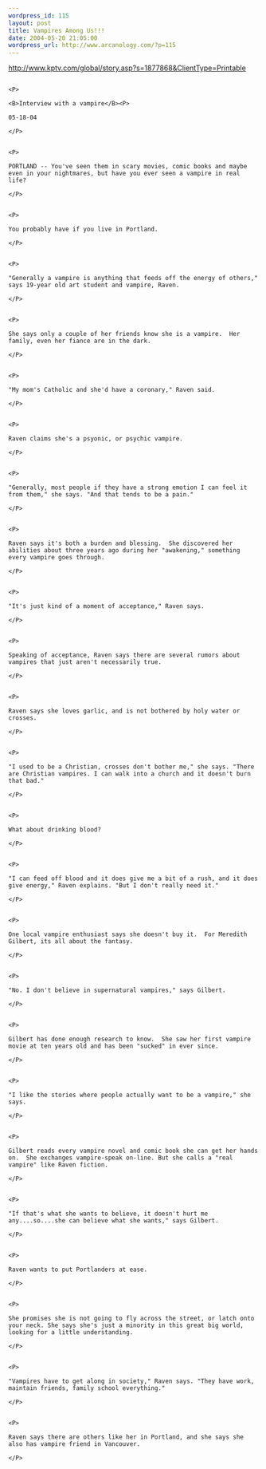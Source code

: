 ```yaml
--- 
wordpress_id: 115
layout: post
title: Vampires Among Us!!!
date: 2004-05-20 21:05:00
wordpress_url: http://www.arcanology.com/?p=115
---
```

<P>
                                                                                                                                                                                                                                                                                                                                                          <A href="http://www.kptv.com/global/story.asp?s=1877868&ClientType=Printable">http://www.kptv.com/global/story.asp?s=1877868&ClientType=Printable</A>
                                                                                                                                                                                                                                                                                                                                                        </P>
                                                                                                                                                                                                                                                                                                                                                        
                                                                                                                                                                                                                                                                                                                                                        <P>
                                                                                                                                                                                                                                                                                                                                                          <B>Interview with a vampire</B><P>
                                                                                                                                                                                                                                                                                                                                                            05-18-04
                                                                                                                                                                                                                                                                                                                                                          </P>
                                                                                                                                                                                                                                                                                                                                                          
                                                                                                                                                                                                                                                                                                                                                          <P>
                                                                                                                                                                                                                                                                                                                                                            PORTLAND -- You've seen them in scary movies, comic books and maybe even in your nightmares, but have you ever seen a vampire in real life?
                                                                                                                                                                                                                                                                                                                                                          </P>
                                                                                                                                                                                                                                                                                                                                                          
                                                                                                                                                                                                                                                                                                                                                          <P>
                                                                                                                                                                                                                                                                                                                                                            You probably have if you live in Portland.
                                                                                                                                                                                                                                                                                                                                                          </P>
                                                                                                                                                                                                                                                                                                                                                          
                                                                                                                                                                                                                                                                                                                                                          <P>
                                                                                                                                                                                                                                                                                                                                                            "Generally a vampire is anything that feeds off the energy of others," says 19-year old art student and vampire, Raven.
                                                                                                                                                                                                                                                                                                                                                          </P>
                                                                                                                                                                                                                                                                                                                                                          
                                                                                                                                                                                                                                                                                                                                                          <P>
                                                                                                                                                                                                                                                                                                                                                            She says only a couple of her friends know she is a vampire.  Her family, even her fiance are in the dark.
                                                                                                                                                                                                                                                                                                                                                          </P>
                                                                                                                                                                                                                                                                                                                                                          
                                                                                                                                                                                                                                                                                                                                                          <P>
                                                                                                                                                                                                                                                                                                                                                            "My mom's Catholic and she'd have a coronary," Raven said.
                                                                                                                                                                                                                                                                                                                                                          </P>
                                                                                                                                                                                                                                                                                                                                                          
                                                                                                                                                                                                                                                                                                                                                          <P>
                                                                                                                                                                                                                                                                                                                                                            Raven claims she's a psyonic, or psychic vampire.
                                                                                                                                                                                                                                                                                                                                                          </P>
                                                                                                                                                                                                                                                                                                                                                          
                                                                                                                                                                                                                                                                                                                                                          <P>
                                                                                                                                                                                                                                                                                                                                                            "Generally, most people if they have a strong emotion I can feel it from them," she says. "And that tends to be a pain."
                                                                                                                                                                                                                                                                                                                                                          </P>
                                                                                                                                                                                                                                                                                                                                                          
                                                                                                                                                                                                                                                                                                                                                          <P>
                                                                                                                                                                                                                                                                                                                                                            Raven says it's both a burden and blessing.  She discovered her abilities about three years ago during her "awakening," something every vampire goes through.
                                                                                                                                                                                                                                                                                                                                                          </P>
                                                                                                                                                                                                                                                                                                                                                          
                                                                                                                                                                                                                                                                                                                                                          <P>
                                                                                                                                                                                                                                                                                                                                                            "It's just kind of a moment of acceptance," Raven says.
                                                                                                                                                                                                                                                                                                                                                          </P>
                                                                                                                                                                                                                                                                                                                                                          
                                                                                                                                                                                                                                                                                                                                                          <P>
                                                                                                                                                                                                                                                                                                                                                            Speaking of acceptance, Raven says there are several rumors about vampires that just aren't necessarily true. 
                                                                                                                                                                                                                                                                                                                                                          </P>
                                                                                                                                                                                                                                                                                                                                                          
                                                                                                                                                                                                                                                                                                                                                          <P>
                                                                                                                                                                                                                                                                                                                                                            Raven says she loves garlic, and is not bothered by holy water or crosses.
                                                                                                                                                                                                                                                                                                                                                          </P>
                                                                                                                                                                                                                                                                                                                                                          
                                                                                                                                                                                                                                                                                                                                                          <P>
                                                                                                                                                                                                                                                                                                                                                            "I used to be a Christian, crosses don't bother me," she says. "There are Christian vampires. I can walk into a church and it doesn't burn that bad."
                                                                                                                                                                                                                                                                                                                                                          </P>
                                                                                                                                                                                                                                                                                                                                                          
                                                                                                                                                                                                                                                                                                                                                          <P>
                                                                                                                                                                                                                                                                                                                                                            What about drinking blood?
                                                                                                                                                                                                                                                                                                                                                          </P>
                                                                                                                                                                                                                                                                                                                                                          
                                                                                                                                                                                                                                                                                                                                                          <P>
                                                                                                                                                                                                                                                                                                                                                            "I can feed off blood and it does give me a bit of a rush, and it does give energy," Raven explains. "But I don't really need it."
                                                                                                                                                                                                                                                                                                                                                          </P>
                                                                                                                                                                                                                                                                                                                                                          
                                                                                                                                                                                                                                                                                                                                                          <P>
                                                                                                                                                                                                                                                                                                                                                            One local vampire enthusiast says she doesn't buy it.  For Meredith Gilbert, its all about the fantasy.
                                                                                                                                                                                                                                                                                                                                                          </P>
                                                                                                                                                                                                                                                                                                                                                          
                                                                                                                                                                                                                                                                                                                                                          <P>
                                                                                                                                                                                                                                                                                                                                                            "No. I don't believe in supernatural vampires," says Gilbert.
                                                                                                                                                                                                                                                                                                                                                          </P>
                                                                                                                                                                                                                                                                                                                                                          
                                                                                                                                                                                                                                                                                                                                                          <P>
                                                                                                                                                                                                                                                                                                                                                            Gilbert has done enough research to know.  She saw her first vampire movie at ten years old and has been "sucked" in ever since.
                                                                                                                                                                                                                                                                                                                                                          </P>
                                                                                                                                                                                                                                                                                                                                                          
                                                                                                                                                                                                                                                                                                                                                          <P>
                                                                                                                                                                                                                                                                                                                                                            "I like the stories where people actually want to be a vampire," she says.
                                                                                                                                                                                                                                                                                                                                                          </P>
                                                                                                                                                                                                                                                                                                                                                          
                                                                                                                                                                                                                                                                                                                                                          <P>
                                                                                                                                                                                                                                                                                                                                                            Gilbert reads every vampire novel and comic book she can get her hands on.  She exchanges vampire-speak on-line. But she calls a "real vampire" like Raven fiction.
                                                                                                                                                                                                                                                                                                                                                          </P>
                                                                                                                                                                                                                                                                                                                                                          
                                                                                                                                                                                                                                                                                                                                                          <P>
                                                                                                                                                                                                                                                                                                                                                            "If that's what she wants to believe, it doesn't hurt me any....so....she can believe what she wants," says Gilbert.
                                                                                                                                                                                                                                                                                                                                                          </P>
                                                                                                                                                                                                                                                                                                                                                          
                                                                                                                                                                                                                                                                                                                                                          <P>
                                                                                                                                                                                                                                                                                                                                                            Raven wants to put Portlanders at ease.
                                                                                                                                                                                                                                                                                                                                                          </P>
                                                                                                                                                                                                                                                                                                                                                          
                                                                                                                                                                                                                                                                                                                                                          <P>
                                                                                                                                                                                                                                                                                                                                                            She promises she is not going to fly across the street, or latch onto your neck. She says she's just a minority in this great big world, looking for a little understanding.
                                                                                                                                                                                                                                                                                                                                                          </P>
                                                                                                                                                                                                                                                                                                                                                          
                                                                                                                                                                                                                                                                                                                                                          <P>
                                                                                                                                                                                                                                                                                                                                                            "Vampires have to get along in society," Raven says. "They have work, maintain friends, family school everything."
                                                                                                                                                                                                                                                                                                                                                          </P>
                                                                                                                                                                                                                                                                                                                                                          
                                                                                                                                                                                                                                                                                                                                                          <P>
                                                                                                                                                                                                                                                                                                                                                            Raven says there are others like her in Portland, and she says she also has vampire friend in Vancouver.
                                                                                                                                                                                                                                                                                                                                                          </P>